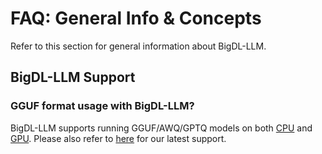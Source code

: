 # FAQ: General Info & Concepts

Refer to this section for general information about BigDL-LLM.

## BigDL-LLM Support

### GGUF format usage with BigDL-LLM?

BigDL-LLM supports running GGUF/AWQ/GPTQ models on both [CPU](../../../../../../../python/llm/example/CPU/HF-Transformers-AutoModels/Advanced-Quantizations/) and [GPU](../../../../../../../python/llm/example/GPU/HF-Transformers-AutoModels/Advanced-Quantizations/).
Please also refer to [here](../../../../../../../README.md#latest-update-🔥) for our latest support.
